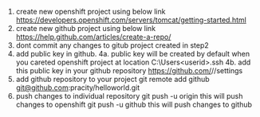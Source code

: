  
1. create new openshift project using below link 
https://developers.openshift.com/servers/tomcat/getting-started.html
2. create new github project using below link 
https://help.github.com/articles/create-a-repo/
3. dont commit any changes to gitub project created in step2 
4. add public key in github. 
4a. public key will be created by default when you careted openshift project at location 
C:\Users\<userid>\.ssh
4b. add this public key in your github repository 
https://github.com/<userid>/<repositoryid>/settings
5. add github repository to your project 
git remote add  github git@github.com:pracity/helloworld.git
6. push changes to individual repository 
	git push -u origin 
this will push changes to openshift
	git push -u github 
this will push changes to github